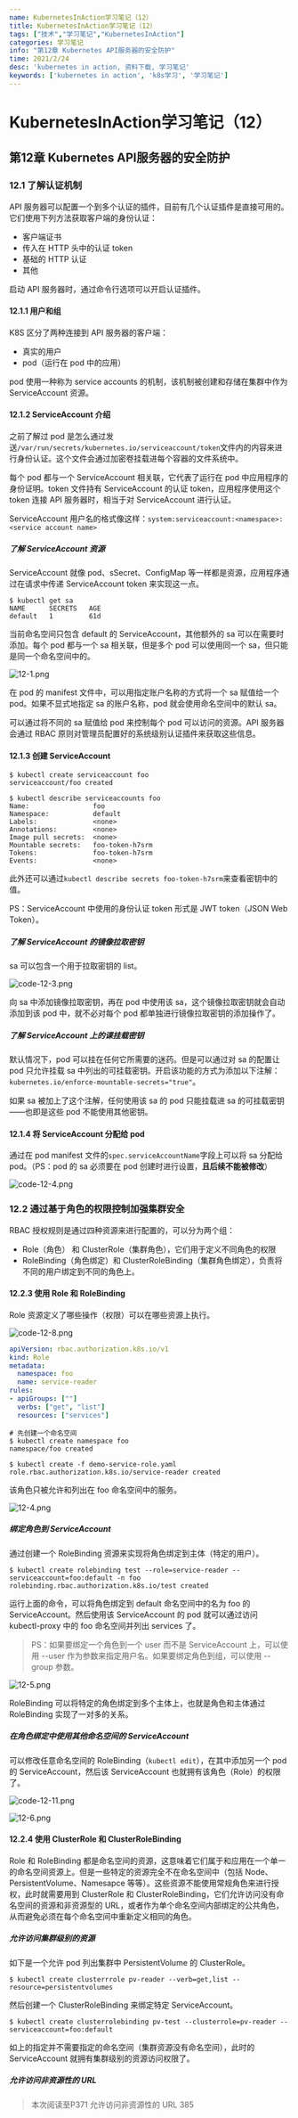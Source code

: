 ```yaml
---
name: KubernetesInAction学习笔记（12）
title: KubernetesInAction学习笔记（12）
tags: ["技术","学习笔记","KubernetesInAction"]
categories: 学习笔记
info: "第12章 Kubernetes API服务器的安全防护"
time: 2021/2/24
desc: 'kubernetes in action, 资料下载, 学习笔记'
keywords: ['kubernetes in action', 'k8s学习', '学习笔记']
---
```


# KubernetesInAction学习笔记（12）

## 第12章 Kubernetes API服务器的安全防护

### 12.1 了解认证机制

API 服务器可以配置一个到多个认证的插件，目前有几个认证插件是直接可用的。它们使用下列方法获取客户端的身份认证：

- 客户端证书
- 传入在 HTTP 头中的认证 token
- 基础的 HTTP 认证
- 其他

启动 API 服务器时，通过命令行选项可以开启认证插件。

#### 12.1.1 用户和组

K8S 区分了两种连接到 API 服务器的客户端：

- 真实的用户
- pod（运行在 pod 中的应用）

pod 使用一种称为 service accounts 的机制，该机制被创建和存储在集群中作为 ServiceAccount 资源。

#### 12.1.2 ServiceAccount 介绍

之前了解过 pod 是怎么通过发送`/var/run/secrets/kubernetes.io/serviceaccount/token`文件内的内容来进行身份认证。这个文件会通过加密卷挂载进每个容器的文件系统中。

每个 pod 都与一个 ServiceAccount 相关联，它代表了运行在 pod 中应用程序的身份证明。token 文件持有 ServiceAccount 的认证 token，应用程序使用这个 token 连接 API 服务器时，相当于对 ServiceAccount 进行认证。

ServiceAccount 用户名的格式像这样：`system:serviceaccount:<namespace>:<service account name>`

##### 了解 ServiceAccount 资源

ServiceAccount 就像 pod、sSecret、ConfigMap 等一样都是资源，应用程序通过在请求中传递 ServiceAccount token 来实现这一点。

```shell
$ kubectl get sa
NAME      SECRETS   AGE
default   1         61d
```

当前命名空间只包含 default 的 ServiceAccount，其他额外的 sa 可以在需要时添加。每个 pod 都与一个 sa 相关联，但是多个 pod 可以使用同一个 sa，但只能是同一个命名空间中的。

![12-1.png](./images/12-1.png)

在 pod 的 manifest 文件中，可以用指定账户名称的方式将一个 sa 赋值给一个 pod。如果不显式地指定 sa 的账户名称，pod 就会使用命名空间中的默认 sa。

可以通过将不同的 sa 赋值给 pod 来控制每个 pod 可以访问的资源。API 服务器会通过 RBAC 原则对管理员配置好的系统级别认证插件来获取这些信息。

#### 12.1.3 创建 ServiceAccount

```shell
$ kubectl create serviceaccount foo
serviceaccount/foo created

$ kubectl describe serviceaccounts foo
Name:                foo
Namespace:           default
Labels:              <none>
Annotations:         <none>
Image pull secrets:  <none>
Mountable secrets:   foo-token-h7srm
Tokens:              foo-token-h7srm
Events:              <none>
```

此外还可以通过`kubectl describe secrets foo-token-h7srm`来查看密钥中的值。

PS：ServiceAccount 中使用的身份认证 token 形式是 JWT token（JSON Web Token）。

##### 了解 ServiceAccount 的镜像拉取密钥

sa 可以包含一个用于拉取密钥的 list。

![code-12-3.png](./images/code-12-3.png)

向 sa 中添加镜像拉取密钥，再在 pod 中使用该 sa，这个镜像拉取密钥就会自动添加到该 pod 中，就不必对每个 pod 都单独进行镜像拉取密钥的添加操作了。

##### 了解 ServiceAccount 上的课挂载密钥

默认情况下，pod 可以挂在任何它所需要的迷药。但是可以通过对 sa 的配置让 pod 只允许挂载 sa 中列出的可挂载密钥。开启该功能的方式为添加以下注解：`kubernetes.io/enforce-mountable-secrets="true"`。

如果 sa 被加上了这个注解，任何使用该 sa 的 pod 只能挂载进 sa 的可挂载密钥——也即是这些 pod 不能使用其他密钥。

#### 12.1.4 将 ServiceAccount 分配给 pod

通过在 pod manifest 文件的`spec.serviceAccountName`字段上可以将 sa 分配给 pod。（PS：pod 的 sa 必须要在 pod 创建时进行设置，**且后续不能被修改**）

![code-12-4.png](./images/code-12-4.png)

### 12.2 通过基于角色的权限控制加强集群安全

RBAC 授权规则是通过四种资源来进行配置的，可以分为两个组：

- Role（角色） 和 ClusterRole（集群角色），它们用于定义不同角色的权限
- RoleBinding（角色绑定）和 ClusterRoleBinding（集群角色绑定），负责将不同的用户绑定到不同的角色上。

#### 12.2.3 使用 Role 和 RoleBinding

Role 资源定义了哪些操作（权限）可以在哪些资源上执行。

![code-12-8.png](./images/code-12-8.png)

```yaml
apiVersion: rbac.authorization.k8s.io/v1
kind: Role
metadata:
  namespace: foo
  name: service-reader
rules:
- apiGroups: [""]
  verbs: ["get", "list"]
  resources: ["services"]
```

```shell
# 先创建一个命名空间
$ kubectl create namespace foo
namespace/foo created

$ kubectl create -f demo-service-role.yaml
role.rbac.authorization.k8s.io/service-reader created
```

该角色只被允许和列出在 foo 命名空间中的服务。

![12-4.png](./images/12-4.png)

##### 绑定角色到 ServiceAccount

通过创建一个 RoleBinding 资源来实现将角色绑定到主体（特定的用户）。

```shell
$ kubectl create rolebinding test --role=service-reader --serviceaccount=foo:default -n foo
rolebinding.rbac.authorization.k8s.io/test created
```

运行上面的命令，可以将角色绑定到 default 命名空间中的名为 foo 的 ServiceAccount。然后使用该 ServiceAccount 的 pod 就可以通过访问 kubectl-proxy 中的 foo 命名空间并列出 services 了。

> PS：如果要绑定一个角色到一个 user 而不是 ServiceAccount 上，可以使用 --user 作为参数来指定用户名。如果要绑定角色到组，可以使用 --group 参数。

![12-5.png](./images/12-5.png)

RoleBinding 可以将特定的角色绑定到多个主体上，也就是角色和主体通过 RoleBinding 实现了一对多的关系。

##### 在角色绑定中使用其他命名空间的 ServiceAccount

可以修改任意命名空间的 RoleBinding（`kubectl edit`），在其中添加另一个 pod 的 ServiceAccount，然后该 ServiceAccount 也就拥有该角色（Role）的权限了。

![code-12-11.png](./images/code-12-11.png)

![12-6.png](./images/12-6.png)

#### 12.2.4 使用 ClusterRole 和 ClusterRoleBinding

Role 和 RoleBinding 都是命名空间的资源，这意味着它们属于和应用在一个单一的命名空间资源上。但是一些特定的资源完全不在命名空间中（包括 Node、PersistentVolume、Namesapce 等等）。这些资源不能使用常规角色来进行授权，此时就需要用到 ClusterRole 和 ClusterRoleBinding，它们允许访问没有命名空间的资源和非资源型的 URL，或者作为单个命名空间内部绑定的公共角色，从而避免必须在每个命名空间中重新定义相同的角色。

##### 允许访问集群级别的资源

如下是一个允许 pod 列出集群中 PersistentVolume 的 ClusterRole。

```shell
$ kubectl create clusterrrole pv-reader --verb=get,list --resource=persistentvolumes
```

然后创建一个 ClusterRoleBinding 来绑定特定 ServiceAccount。

```shell
$ kubectl create clusterrolebinding pv-test --clusterrole=pv-reader --serviceaccount=foo:default
```

如上的指定并不需要指定的命名空间（集群资源没有命名空间），此时的 ServiceAccount 就拥有集群级别的资源访问权限了。

##### 允许访问非资源性的 URL

















> 本次阅读至P371 允许访问非资源性的 URL 385